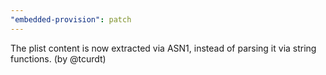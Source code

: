 ```yaml
---
"embedded-provision": patch
---
```


The plist content is now extracted via ASN1, instead of parsing it via string functions. (by @tcurdt)
